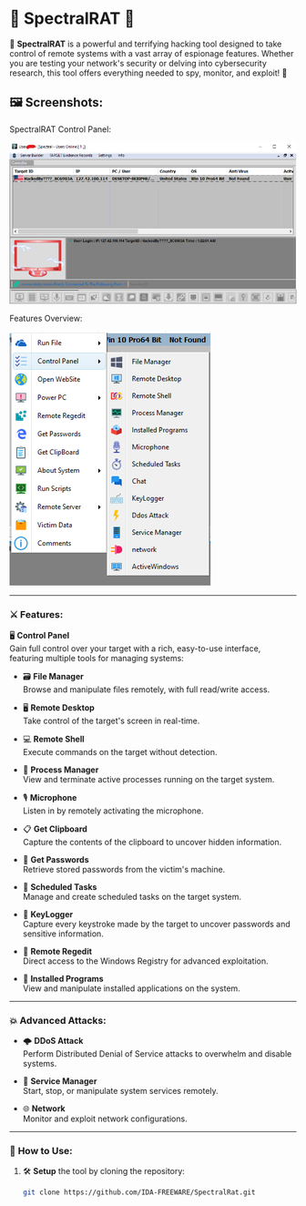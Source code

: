 # 🌌 **SpectralRAT** 🌌

🚨 **SpectralRAT** is a powerful and terrifying hacking tool designed to take control of remote systems with a vast array of espionage features. Whether you are testing your network's security or delving into cybersecurity research, this tool offers everything needed to spy, monitor, and exploit! 🚨


🖼️ Screenshots:
---
SpectralRAT Control Panel:

![RAT](https://raw.githubusercontent.com/IDA-FREEWARE/SpectralRat/main/SpectralRat.png?token=GHSAT0AAAAAACZIA6JTRWFJ4OEFZ6TTZRW6ZYVREYQ)

Features Overview:

![RAT](https://raw.githubusercontent.com/IDA-FREEWARE/SpectralRat/main/List.png?token=GHSAT0AAAAAACZIA6JTQIP2TTRDSWYJAPKEZYVRFAQ)

---
### ⚔️ **Features**:

🖥️ **Control Panel**  
Gain full control over your target with a rich, easy-to-use interface, featuring multiple tools for managing systems:

- 🗃️ **File Manager**  
Browse and manipulate files remotely, with full read/write access.

- 🖥️ **Remote Desktop**  
Take control of the target's screen in real-time.

- 💻 **Remote Shell**  
Execute commands on the target without detection.

- 🔄 **Process Manager**  
View and terminate active processes running on the target system.

- 🎙️ **Microphone**  
Listen in by remotely activating the microphone.

- 📋 **Get Clipboard**  
Capture the contents of the clipboard to uncover hidden information.

- 🔐 **Get Passwords**  
Retrieve stored passwords from the victim's machine.

- 📅 **Scheduled Tasks**  
Manage and create scheduled tasks on the target system.

- 🧠 **KeyLogger**  
Capture every keystroke made by the target to uncover passwords and sensitive information.

- 📡 **Remote Regedit**  
Direct access to the Windows Registry for advanced exploitation.

- 🔧 **Installed Programs**  
View and manipulate installed applications on the system.

---

### 💥 **Advanced Attacks**:

- 🌩️ **DDoS Attack**  
Perform Distributed Denial of Service attacks to overwhelm and disable systems.

- 🔧 **Service Manager**  
Start, stop, or manipulate system services remotely.

- 🌐 **Network**  
Monitor and exploit network configurations.

---

### 📖 **How to Use**:

1. 🛠️ **Setup** the tool by cloning the repository:  
   ```bash
   git clone https://github.com/IDA-FREEWARE/SpectralRat.git
